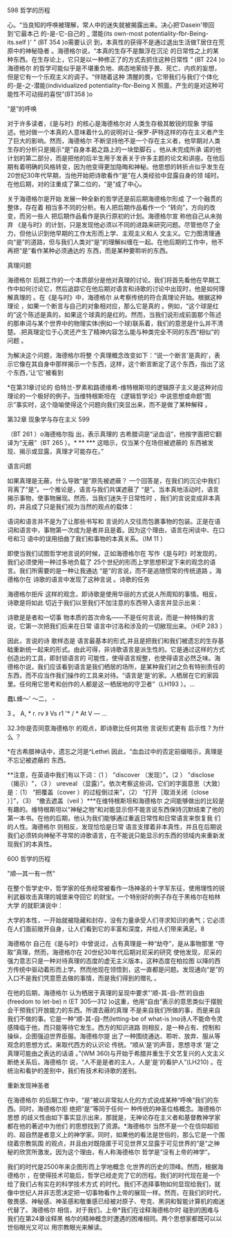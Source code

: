 598 哲学的历程

心。“当良知的呼唤被理解，常人中的迷失就被揭露出来。决心把'Dasein'带回到’它最本己 的-是-它-自己的 _ 潜能(its own-most  potentiality-fbr-Being- its.self )' ” (BT 354 )o需要认识 到，本真性的获得不是通过退出生活做T居住在荒原中的神秘隐者 。海德格尔说，“本真的生存不是飘浮在沉沦 的日常性之上的某种东西。在生存论上，它只是以一种修正了的方式去抓住这种日常性 ” (BT 224 )o海德格尔 的哲学可能似乎是不堪重负地、病态地萦绕于畏、死亡、内疚的妄想，但是它有一个乐观主义的调子。“伴随着这种 清醒的畏，它带我们与我们’个体化的-是-之-潜能(individualized  potentiality-fbr-Being  X 照面，产生的是对这种可能性不可动摇的喜悦”(BT358  )o

“是”的呼唤

对于许多读者，《是与时》的核心是海德格尔对 人类生存极其敏锐的现象 学描述。他对做一个本真的人意味着什么的说明对让-保罗-萨特这样的存在主义者产生了巨大的影响。然而，海德格尔 不断坚持他不是一个存在主义者，他早期对人类生存的分析只是揭示“是”自身本曷之路上的一块垫脚石 。他从未完成所承 诺的他计划的第二部分，而是把他的后半生用于发表关于许多主题的论文和讲座。在他后期有着明确的风格转变，因为他变得更加隐晦和神秘。他思想的转折点似乎发生在20世纪30年代早期，当他开始把诗歌看作“是”在人类经验中显露自身的领 域时。在他后期，对的注重成了第二位的，“是”成了中心。

关于海德格尔是开始 发展一种全新的哲学还是前后期海德格尔形成 了一个融贯的整体，存在着 相当多不同的分析。有人把后期作品看作一个 “转向”，方向的改变，而另一些人 把后期作品看作是执行原初的计划。海德格尔宣 称他自己从未抛弃 《是与时》的计划，只是发现他必须以不同的进路来研究问题。尽管他尽了全力，但他认识到他早期的工作太形而上学、主观主义和人 文主义。它力图清理通向“是”的道路，但与我们人类对“是”的理解纠缠在一起。在他后期的工作中，他不再把“是”看作某种必须通达的 东西，而是某种要聆听的东西。

真理问题

海德格尔 后期工作的一个本质部分是他对真理的讨论。我们将首先看他在早期工 作中如何讨论它，然后追踪它在他后期对语言和诗歌的讨论中出现时，他是如何理解真理的 。在《是与时》中，海德格尔 从考察传统的符合真理论开始。根据这种理论 ，如果一个断言与自己的对象相对应，那么它是真的 。例如，“这个球是红的”这个陈述是真的，如果这个球真的是红的。然而，当我们说形成前面那个陈述的那串词与某个世界中的物理实体(例如一个球)联系着，我们的意思是什么并不清楚。.把真理定位于心灵还产生了精神内容怎么能与种类完全不同的东西“相似”的问题 。

为解决这个问题，海德格尔将整 个真理概念改变如下：“说一个断言’是真的’，表示它像在其自身中那样揭示一个东西，这样，这个断言断定了这个东西，指出了这个东西，’让’它’被看到

*在第31章讨论的 伯特兰-罗素和路德维希-维特根斯坦的逻辑原子主义是这种对应理论的一个极好的例子。当维特根斯坦在 《逻辑哲学论》中说思想或命题“图示”事实时，这个隐喻使得这个问题向我们突显出来，而不是做了某种解释 。

第32章 现象学与存在主义 599

（BT 261 ）o海德格尔指 出，表示真理的 古希腊词是“泌血诅”，他按字面把它翻译为“无蔽”（BT 265 ）。* **  *** 这暗示，仅当某个在场但被遮蔽的 东西被发现、揭示或显露，真理才可能存在。”

语言问题

如果真理是无蔽，什么导致“是”原先被遮蔽？ 一个回答是，在我们的沉沦中我们背离了“是”。一个推论是，语言与我们共谋遮蔽了 “是”。当本真地活动时，语言揭示事物，使事物展现。然而，当我们迷失于日常性时 ，我们的言说变成非本真的，并且成了只是我们视为当然的观点的载体：

语词和语言并不是为了让那些书写和 言说的人交往而包裹事物的包装。正是在语词和语言中，事物第一次成为是者并且是着。因为这个理由，语言在闲谈中、在口号和习 语中的误用扭曲了我们和事物的本真关系。（IM 11 ）

即使当我们试图哲学地言说的时候，正如海德格尔在 写作《是与时》时发现的，我们必须使用一种过多地负载了 25个世纪的形而上学思想积淀下来的观念的语言。我们所需要的是一种让我通达 “是”的言说，而不是追随惯常的传统道路 。海德格尔在 诗歌的语言中发现了这种言说 。诗歌的任务

海德格尔拒斥 这样的观念，即诗歌是使用华丽的方式说人所周知的事情。相反，诗歌是将如此 切近于我们以至我们不加注意的东西带入语言并显示出来：

诗歌是是者和一切事 物本质的首次命名——不是任何言说，而是一种特殊的言说，它第一次把我们后来在日常 语言中讨洛和涉及的一切敝现出来。（HEP  283 ）

因此，言说的诗 歌样态是 语言最基本的形式,并且是把我们和我们被遗忘的生存基础重新统一起来的形式。由此可得，非诗歌语言是派生性的。它是通过这样的方式创造出的工具，即封锁语言的 可能性，使得语言规整，也使得语言必然乏味。海德格尔说，我们应该看到语言是我们栖居的场所，是某种我们对之负有特别责任的东西，而不应当作我们操作的工具来对待。“语言是’是’的家。人栖居在它的家园里。任何用它思考和创作的人都是这一栖居地的守卫者”（LH193 ）。…

蠢L蜂〜' 〜二， -

3 。 A, * r. rv 》 Vs r1 '* / * At V — …

32.3你是否同意海德格尔 的观点，即诗歌比任何其他 言说形式更有 启示性？为什么 ？

*在古希腊神话中，遗忘之河是^Lethe\ 因此，“血血过中的否定前缀暗示，真理是不忘记被遮蔽的 东西。

**注意，在英语中我们有以下词：（1 ） "discover  （发现）”，（2 ） "disclose  （揭示）"，（3 ） ureveal （显露）”。依次考察这些词，它们的字面意思（大致）是：（1） “把覆盖（cover ）的过程倒过来”，（2） “打开［取消关闭（close ）］”，（3） “撤去遮盖（veil ）\***在维特根斯坦和海德格尔 之间能够做出的比较是有趣的。维特根斯坦以“神秘之物”和对能显示但不能言说东西保持沉默结束了他的第一本书。在他的后期，他认为我们能够通过重返日常性和日常语言来恢复我 们的人性。海德格尔 则相反，发现恰恰是日常 语言支撑着非本真性，并且在后期说我们必须转向神秘不寻常的诗歌语言，在不能说只能显示的东西的领域内来重新发现我们的本真性。

600 哲学的历程

"顺—其一有一然"

在整个哲学史中，哲学家的任务经常被看作一场神圣的十字军东征，使用理性的锐利武器攻击真理的城堡来夺回它 的财宝。一个特别好的例子存在于黑格尔在柏林大学 的就职演说中：

大学的本性，一开始就被隐藏和封存，没有力量承受人们寻求知识的勇气；它必须在人们面前敞开自身，让人们看到它的丰富和深度，并给人们带来满足。8

海德格尔 自己在《是与时》中曾说过，占有真理是一种“劫夺”，是从事物那里 “夺取”真理，然而，海德格尔在 20世纪30年代后期对尼采的研究 使他发现，尼采的强力意志只是一种对待真理的态度的虚无主义版本，这种态度在柏拉图 以降的西方传统中驱动着形而上学。然而他现在领悟到，这一直都是问题。发现通向“是”的入口不是我们凭意愿去做的事情，而是我们得到的赠礼 。

在他的后期，海德格尔 认为栖居于真理的呈现中要求"’顺-其-自-然’的自由 (freedom  to let-be) n (ET 305—312 )o这重，他用“自由”表示的意思类似于摆脱会干预我们开放能力的东西。所谓去蔽的真理 不是来自我们所做的事，而是来自我们不做的事。它是一种“顺-其-自-然(letting-be of what-is  )no诗人不能命令灵感降临于他，而只能等待它发生。西方的知识进路 则相反，是一种占有、控制和操纵，企图强迫世界臣服。海德格尔提 出了一种围绕通达、聆听、放弃、服从等观念的思想方式，来取代西方的认识论 传统。“顺从’是’的声音，思想寻求 ’是’之真理可能由之表达的话语 。”(WM  360)与开始于希腊并重生于文艺复兴的人文主义断绝关系后，海德格尔 说，“人不是是者的主人，人是’是’的看护人”(LH210) 。在统治和看护的差别中，我们有技术和诗歌的差别。

重新发现神圣者

在海德格尔 的后期工作中，“是”被以非常拟人化的方式说成某种“呼唤”我们的东西。同时，海德格尔拒 绝把“是”等同于任何一 种传统的神圣位格概念。海德格尔思想 的歧义性由如下事实显示出来，那就是，无神论存在主义者和基督教神学家都在他的著述中为他们 的思想找到了资源。*海德格尔 当然不是一个在信仰超验的、超自然是者意义上的神学家。同时，如果他的看法是世俗的，那么它是一个围绕着宗教氛围 的观点，并且由对既隐匿于可见世界又显露于可见世界的“是”之神秘的欣赏所激发。因为这个理由，有人称海德格尔 哲学是“没有上帝的神学”。

我们的时代是2500年来企图形而上学地概念 化世界的历史的顶峰。然而，根据海德格尔 ，在使得技术可能后，哲学已经走完了它的历程。我们的时代现在是一个给了我们占有实在的科学技术方式 的时代。我们不选择事物如何显现给我们，就像中世纪人并非志愿决定把一切事物看作上帝的展现一样。然而，在我们的时代，敬畏感、神秘感、神圣感和敬重感已经被对原子、夸克、黑洞和智能计算机的痴迷代替了。海德格尔 相信，对于我们，上帝*我们在诠释海德格尔时 碰到的困难与我们在第24章诠释黑 格尔的精神概念时遭遇的困难相同。两个思想家都既可以以世俗眼光又可以 用宗教眼光来解读。

